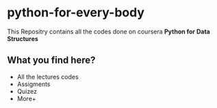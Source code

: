 # python-for-every-body

This Repositry contains all the codes done on coursera **Python for Data Structures**

## What you find here?
* All the lectures codes
* Assigments
* Quizez
* More+
